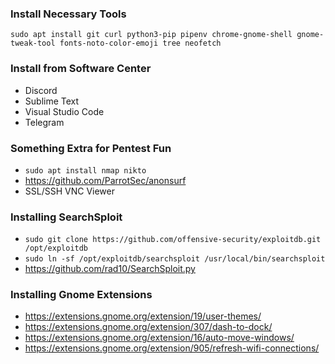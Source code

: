 ### Install Necessary Tools
`sudo apt install git curl python3-pip pipenv chrome-gnome-shell gnome-tweak-tool fonts-noto-color-emoji tree neofetch`

### Install from Software Center
- Discord
- Sublime Text
- Visual Studio Code
- Telegram

### Something Extra for Pentest Fun
- `sudo apt install nmap nikto`
- https://github.com/ParrotSec/anonsurf
- SSL/SSH VNC Viewer

### Installing SearchSploit
- `sudo git clone https://github.com/offensive-security/exploitdb.git /opt/exploitdb`  
- `sudo ln -sf /opt/exploitdb/searchsploit /usr/local/bin/searchsploit`
- https://github.com/rad10/SearchSploit.py

### Installing Gnome Extensions
- https://extensions.gnome.org/extension/19/user-themes/
- https://extensions.gnome.org/extension/307/dash-to-dock/
- https://extensions.gnome.org/extension/16/auto-move-windows/
- https://extensions.gnome.org/extension/905/refresh-wifi-connections/

